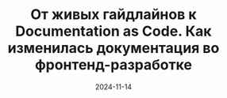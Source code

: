 ---
title: "От живых гайдлайнов к Documentation as Code. Как изменилась документация во фронтенд-разработке"
date: 2024-11-14
source_url: "https://habr.com/ru/articles/858672/"
---